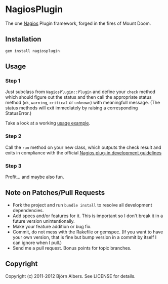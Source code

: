 # NagiosPlugin

The one [Nagios](http://www.nagios.org/) Plugin framework, forged in the fires of Mount Doom.

## Installation

	gem install nagiosplugin

## Usage

### Step 1

Just subclass from `NagiosPlugin::Plugin` and define your `check` method
which should figure out the status and then call the appropriate status
method (`ok`, `warning`, `critical` or `unknown`) with meaningfull message.
(The status methods will exit immediately by raising a corresponding StatusError.)

Take a look at a working [usage
example](https://github.com/bjoernalbers/nagiosplugin/blob/master/features/nagiosplugin_usage.feature).

### Step 2

Call the `run` method on your new class, which outputs the check result
and exits in compliance with the official [Nagios plug-in development
guidelines](http://nagiosplug.sourceforge.net/developer-guidelines.html)

### Step 3

Profit... and maybe also fun.

## Note on Patches/Pull Requests

* Fork the project and run `bundle install` to resolve all development dependencies.
* Add specs and/or features for it. This is important so I don't break it in a future version unintentionally.
* Make your feature addition or bug fix.
* Commit, do not mess with the Rakefile or gemspec.
  (If you want to have your own version, that is fine but bump version in a commit by itself I can ignore when I pull.)
* Send me a pull request. Bonus points for topic branches.

## Copyright

Copyright (c) 2011-2012 Björn Albers. See LICENSE for details.
